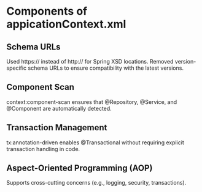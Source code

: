 # Components of appicationContext.xml

## Schema URLs

Used https:// instead of http:// for Spring XSD locations.
Removed version-specific schema URLs to ensure compatibility with the latest versions.

## Component Scan
context:component-scan ensures that @Repository, @Service, and @Component are automatically detected.

## Transaction Management
tx:annotation-driven enables @Transactional without requiring explicit transaction handling in code.

## Aspect-Oriented Programming (AOP)
Supports cross-cutting concerns (e.g., logging, security, transactions).
